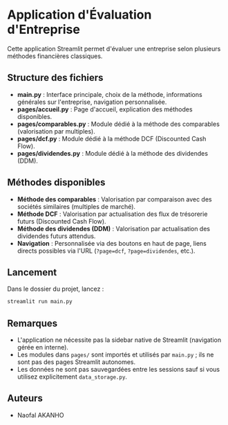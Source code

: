 # Application d'Évaluation d'Entreprise

Cette application Streamlit permet d'évaluer une entreprise selon plusieurs méthodes financières classiques.

## Structure des fichiers

- **main.py** : Interface principale, choix de la méthode, informations générales sur l'entreprise, navigation personnalisée.
- **pages/accueil.py** : Page d'accueil, explication des méthodes disponibles.
- **pages/comparables.py** : Module dédié à la méthode des comparables (valorisation par multiples).
- **pages/dcf.py** : Module dédié à la méthode DCF (Discounted Cash Flow).
- **pages/dividendes.py** : Module dédié à la méthode des dividendes (DDM).


## Méthodes disponibles

- **Méthode des comparables** : Valorisation par comparaison avec des sociétés similaires (multiples de marché).
- **Méthode DCF** : Valorisation par actualisation des flux de trésorerie futurs (Discounted Cash Flow).
- **Méthode des dividendes (DDM)** : Valorisation par actualisation des dividendes futurs attendus.
- **Navigation** : Personnalisée via des boutons en haut de page, liens directs possibles via l'URL (`?page=dcf`, `?page=dividendes`, etc.).

## Lancement

Dans le dossier du projet, lancez :
```bash
streamlit run main.py
```

## Remarques

- L'application ne nécessite pas la sidebar native de Streamlit (navigation gérée en interne).
- Les modules dans `pages/` sont importés et utilisés par `main.py` ; ils ne sont pas des pages Streamlit autonomes.
- Les données ne sont pas sauvegardées entre les sessions sauf si vous utilisez explicitement `data_storage.py`.

## Auteurs

- Naofal AKANHO



